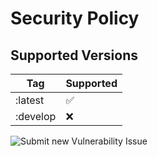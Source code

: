 # Security Policy

## Supported Versions

| Tag     | Supported          |
| ------- | ------------------ |
| :latest | :white_check_mark: |
| :develop   | :x:

![Submit new Vulnerability Issue](https://img.shields.io/)  
